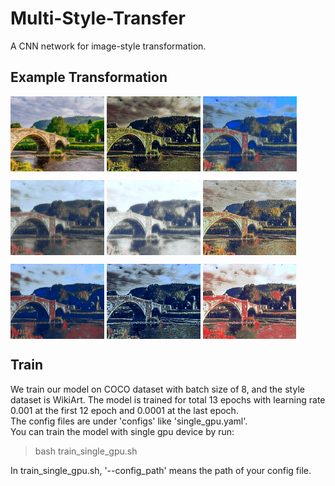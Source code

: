 Multi-Style-Transfer
===
A CNN network for image-style transformation. 

Example Transformation
---
<img src="styled_imgs/content.jpg" height="120" align=center> <img src="styled_imgs/1.jpg" height="120" align=center> <img src="styled_imgs/2.jpg" height="120" align=center> 

<img src="styled_imgs/3.jpg" height="120" align=center> <img src="styled_imgs/4.jpg" height="120" align=center> <img src="styled_imgs/5.jpg" height="120" align=center>

<img src="styled_imgs/6.jpg" height="120" align=center> <img src="styled_imgs/7.jpg" height="120" align=center> <img src="styled_imgs/8.jpg" height="120" align=center>

Train
---
We train our model on COCO dataset with batch size of 8, and the style dataset is WikiArt. The model is trained for total 13 epochs with learning rate 0.001 at the first 12 epoch and 0.0001 at the last epoch. \
The config files are under 'configs' like 'single_gpu.yaml'. \
You can train the model with single gpu device by run:
>bash train_single_gpu.sh 

In train_single_gpu.sh, '--config_path' means the path of your config file.